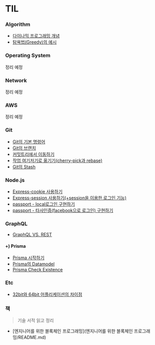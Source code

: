 # TIL

### Algorithm
- [다이나믹 프로그래밍 개념](algorithm/DynamicProgramming.md)
- [탐욕법(Greedy)의 예시](algorithm/greedy.md)

### Operating System
정리 예정

### Network
정리 예정

### AWS
정리 예정

### Git
- [Git의 기본 명령어](Git/01.basic_Git_command.md)
- [Git의 브랜치](Git/02.Git_branch.md)
- [커밋트리에서 이동하기](Git/03.Git_commit_tree.md)
- [작업 여기저기로 옮기기(cherry-pick과 rebase)](Git/04.cherry-pick,rebase.md)
- [Git의 Stash](햣/05.Git-Stash.md)

### Node.js
- [Express-cookie 사용하기](Node.js/활용-express-cookie.md)
- [Express-session 사용하기(+session을 이용한 로그인 기능)](Node.js/활용-express-session.md)
- [passport - local로그인 구현하기](Node.js/활용-passport-local.md)
- [passport - 타사인증(facebook으로 로그인) 구현하기](Node.js/활용-passport-facebook.md)

### GraphQL
- [GraphQL VS. REST](GraphQL/GraphQL-vs-REST.md)

#### +) Prisma
- [Prisma 시작하기](GraphQL/Prisma-Intro.md)
- [Prisma의 Datamodel](GraphQL/Prisma-Datamodel.md)
- [Prisma Check Existence](Prisma-checkExistence.md)

### Etc
- [32bit와 64bit 어플리케이션의 차이점](etc/32bit-vs-64bit-application.md)

### 책
> 기술 서적 읽고 정리

- [엔지니어를 위한 블록체인 프로그래밍](엔지니어를 위한 블록체인 프로그래밍/README.md)
